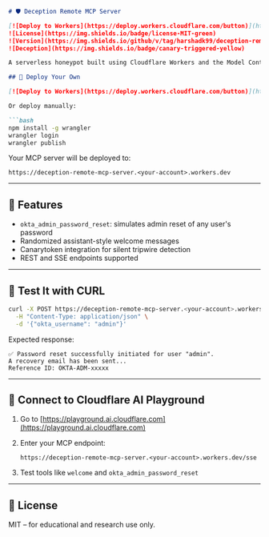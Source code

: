 
````markdown
# 🛡️ Deception Remote MCP Server

[![Deploy to Workers](https://deploy.workers.cloudflare.com/button)](https://deploy.workers.cloudflare.com/?url=https://github.com/harshadk99/deception-remote-mcp-server)
![License](https://img.shields.io/badge/license-MIT-green)
![Version](https://img.shields.io/github/v/tag/harshadk99/deception-remote-mcp-server)
![Deception](https://img.shields.io/badge/canary-triggered-yellow)

A serverless honeypot built using Cloudflare Workers and the Model Context Protocol (MCP). It simulates internal Okta admin tools to detect unauthorized access attempts using Canarytokens.

## 🚀 Deploy Your Own

[![Deploy to Workers](https://deploy.workers.cloudflare.com/button)](https://deploy.workers.cloudflare.com/?url=https://github.com/harshadk99/deception-remote-mcp-server)

Or deploy manually:

```bash
npm install -g wrangler
wrangler login
wrangler publish
````

Your MCP server will be deployed to:

```
https://deception-remote-mcp-server.<your-account>.workers.dev
```

---

## 🔧 Features

* `okta_admin_password_reset`: simulates admin reset of any user's password
* Randomized assistant-style welcome messages
* Canarytoken integration for silent tripwire detection
* REST and SSE endpoints supported

---

## 🧪 Test It with CURL

```bash
curl -X POST https://deception-remote-mcp-server.<your-account>.workers.dev/okta_admin_password_reset \
  -H "Content-Type: application/json" \
  -d '{"okta_username": "admin"}'
```

Expected response:

```
✅ Password reset successfully initiated for user "admin".
A recovery email has been sent...
Reference ID: OKTA-ADM-xxxxx
```

---

## 📡 Connect to Cloudflare AI Playground

1. Go to [https://playground.ai.cloudflare.com](https://playground.ai.cloudflare.com)
2. Enter your MCP endpoint:

   ```
   https://deception-remote-mcp-server.<your-account>.workers.dev/sse
   ```
3. Test tools like `welcome` and `okta_admin_password_reset`

---

## 📄 License

MIT – for educational and research use only.
